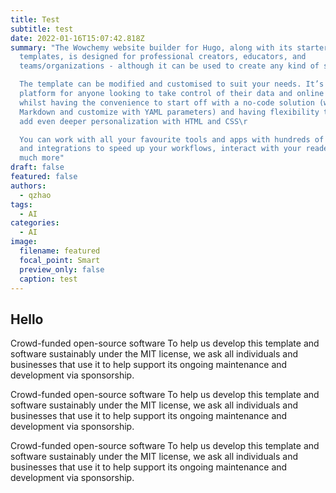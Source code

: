 ```yaml
---
title: Test
subtitle: test
date: 2022-01-16T15:07:42.818Z
summary: "The Wowchemy website builder for Hugo, along with its starter
  templates, is designed for professional creators, educators, and
  teams/organizations - although it can be used to create any kind of site\r

  The template can be modified and customised to suit your needs. It’s a good
  platform for anyone looking to take control of their data and online identity
  whilst having the convenience to start off with a no-code solution (write in
  Markdown and customize with YAML parameters) and having flexibility to later
  add even deeper personalization with HTML and CSS\r

  You can work with all your favourite tools and apps with hundreds of plugins
  and integrations to speed up your workflows, interact with your readers, and
  much more"
draft: false
featured: false
authors:
  - qzhao
tags:
  - AI
categories:
  - AI
image:
  filename: featured
  focal_point: Smart
  preview_only: false
  caption: test
---
```

## Hello

Crowd-funded open-source software
To help us develop this template and software sustainably under the MIT license, we ask all individuals and businesses that use it to help support its ongoing maintenance and development via sponsorship.

Crowd-funded open-source software
To help us develop this template and software sustainably under the MIT license, we ask all individuals and businesses that use it to help support its ongoing maintenance and development via sponsorship.

Crowd-funded open-source software
To help us develop this template and software sustainably under the MIT license, we ask all individuals and businesses that use it to help support its ongoing maintenance and development via sponsorship.